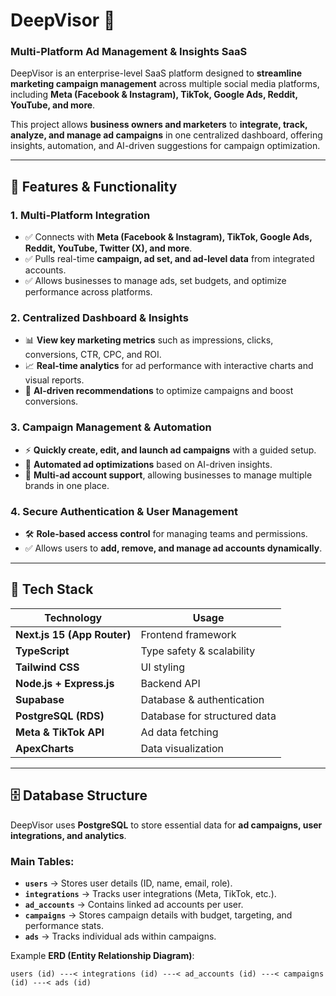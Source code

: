 # **DeepVisor** 🚀  
### **Multi-Platform Ad Management & Insights SaaS**  

DeepVisor is an enterprise-level SaaS platform designed to **streamline marketing campaign management** across multiple social media platforms, including **Meta (Facebook & Instagram), TikTok, Google Ads, Reddit, YouTube, and more**.  

This project allows **business owners and marketers** to **integrate, track, analyze, and manage ad campaigns** in one centralized dashboard, offering insights, automation, and AI-driven suggestions for campaign optimization.

---

## **🌟 Features & Functionality**  

### **1. Multi-Platform Integration**  
- ✅ Connects with **Meta (Facebook & Instagram), TikTok, Google Ads, Reddit, YouTube, Twitter (X), and more**.  
- ✅ Pulls real-time **campaign, ad set, and ad-level data** from integrated accounts.  
- ✅ Allows businesses to manage ads, set budgets, and optimize performance across platforms.

### **2. Centralized Dashboard & Insights**  
- 📊 **View key marketing metrics** such as impressions, clicks, conversions, CTR, CPC, and ROI.  
- 📈 **Real-time analytics** for ad performance with interactive charts and visual reports.  
- 🎯 **AI-driven recommendations** to optimize campaigns and boost conversions.

### **3. Campaign Management & Automation**  
- ⚡ **Quickly create, edit, and launch ad campaigns** with a guided setup.  
- 🔄 **Automated ad optimizations** based on AI-driven insights.  
- 📌 **Multi-ad account support**, allowing businesses to manage multiple brands in one place.  

### **4. Secure Authentication & User Management**  
- 🛠 **Role-based access control** for managing teams and permissions.  
- ✅ Allows users to **add, remove, and manage ad accounts dynamically**.

---

## **📂 Tech Stack**  

| **Technology**  | **Usage** |
|---------------|----------|
| **Next.js 15 (App Router)**  | Frontend framework |
| **TypeScript** | Type safety & scalability |
| **Tailwind CSS** | UI styling |
| **Node.js + Express.js** | Backend API |
| **Supabase** | Database & authentication |
| **PostgreSQL (RDS)** | Database for structured data |
| **Meta & TikTok API** | Ad data fetching |
| **ApexCharts** | Data visualization |

---

## **🗄️ Database Structure**  

DeepVisor uses **PostgreSQL** to store essential data for **ad campaigns, user integrations, and analytics**.

### **Main Tables**:
- **`users`** → Stores user details (ID, name, email, role).  
- **`integrations`** → Tracks user integrations (Meta, TikTok, etc.).  
- **`ad_accounts`** → Contains linked ad accounts per user.  
- **`campaigns`** → Stores campaign details with budget, targeting, and performance stats.  
- **`ads`** → Tracks individual ads within campaigns.  

Example **ERD (Entity Relationship Diagram)**:

```plaintext
users (id) ---< integrations (id) ---< ad_accounts (id) ---< campaigns (id) ---< ads (id)
